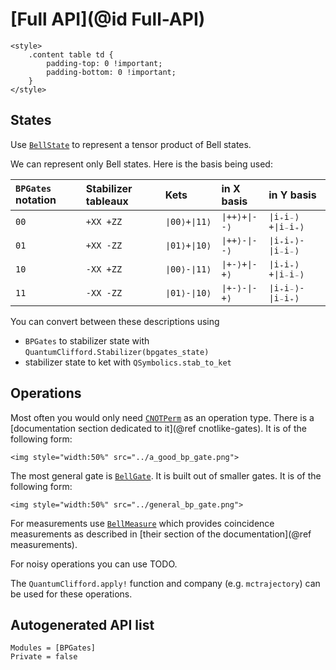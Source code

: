 # [Full API](@id Full-API)

```@raw html
<style>
    .content table td {
        padding-top: 0 !important;
        padding-bottom: 0 !important;
    }
</style>
```

## States

Use [`BellState`](@ref) to represent a tensor product of Bell states.

We can represent only Bell states. Here is the basis being used:

| `BPGates` notation| Stabilizer tableaux | Kets | in X basis | in Y basis |
|:---|:---|:---|:---|:---|
|`00`|`+XX +ZZ`|`∣00⟩+∣11⟩`|`∣++⟩+∣--⟩`|`∣i₊i₋⟩+∣i₋i₊⟩`|
|`01`|`+XX -ZZ`|`∣01⟩+∣10⟩`|`∣++⟩-∣--⟩`|`∣i₊i₊⟩-∣i₋i₋⟩`|
|`10`|`-XX +ZZ`|`∣00⟩-∣11⟩`|`∣+-⟩+∣-+⟩`|`∣i₊i₊⟩+∣i₋i₋⟩`|
|`11`|`-XX -ZZ`|`∣01⟩-∣10⟩`|`∣+-⟩-∣-+⟩`|`∣i₊i₋⟩-∣i₋i₊⟩`|

You can convert between these descriptions using
- `BPGates` to stabilizer state with `QuantumClifford.Stabilizer(bpgates_state)`
- stabilizer state to ket with `QSymbolics.stab_to_ket`

## Operations

Most often you would only need [`CNOTPerm`](@ref) as an operation type. There is a [documentation section dedicated to it](@ref cnotlike-gates). It is of the following form:

```@raw html
<img style="width:50%" src="../a_good_bp_gate.png">
```

The most general gate is [`BellGate`](@ref). It is built out of smaller gates. It is of the following form:

```@raw html
<img style="width:50%" src="../general_bp_gate.png">
```

For measurements use [`BellMeasure`](@ref) which provides coincidence measurements as described in [their section of the documentation](@ref measurements).

For noisy operations you can use TODO.

The `QuantumClifford.apply!` function and company (e.g. `mctrajectory`) can be used for these operations.

## Autogenerated API list

```@autodocs
Modules = [BPGates]
Private = false
```
